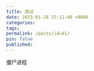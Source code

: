 ```yaml
---
title: 面试
date: 2023-01-18 15:11:40 +0800
categories: 
tags: 
permalink: /posts/id=81/
pin: false
published:
---
```


僵尸进程










